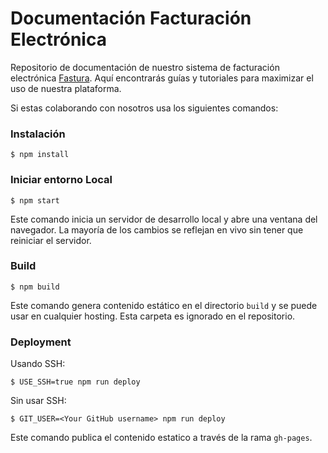 # Documentación Facturación Electrónica

Repositorio de documentación de nuestro sistema de facturación electrónica [Fastura](https://buho.la/fastura/). Aquí encontrarás guías y tutoriales para maximizar el uso de nuestra plataforma. 

Si estas colaborando con nosotros usa los siguientes comandos:

### Instalación

```
$ npm install
```

### Iniciar entorno Local

```
$ npm start
```
Este comando inicia un servidor de desarrollo local y abre una ventana del navegador. La mayoría de los cambios se reflejan en vivo sin tener que reiniciar el servidor.

### Build

```
$ npm build
```
Este comando genera contenido estático en el directorio `build` y se puede usar en cualquier hosting. Esta carpeta es ignorado en el repositorio.

### Deployment

Usando SSH:

```
$ USE_SSH=true npm run deploy
```

Sin usar SSH:

```
$ GIT_USER=<Your GitHub username> npm run deploy
```
Este comando publica el contenido estatico a través de la rama `gh-pages`.
